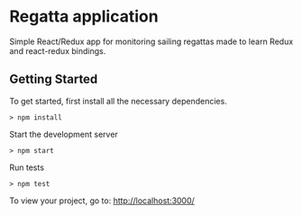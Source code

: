 # Regatta application

Simple React/Redux app for monitoring sailing regattas made to learn Redux and react-redux bindings.

## Getting Started

To get started, first install all the necessary dependencies.
```
> npm install
```

Start the development server
```
> npm start
```

Run tests
```
> npm test
```

To view your project, go to: [http://localhost:3000/](http://localhost:3000/)




 
